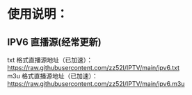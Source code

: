 # 使用说明：
## IPV6 直播源(经常更新)<br/>
txt 格式直播源地址（已加速）：https://raw.githubusercontent.com/zz52l/IPTV/main/ipv6.txt<br/>
m3u 格式直播源地址（已加速）：https://raw.githubusercontent.com/zz52l/IPTV/main/ipv6.m3u<br/>
